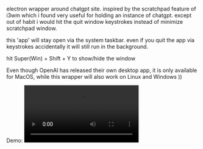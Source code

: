 electron wrapper around chatgpt site. inspired by the scratchpad feature of
i3wm which i found very useful for holding an instance of chatgpt. except out
of habit i would hit the quit window keystrokes instead of minimize scratchpad
window.

this 'app' will stay open via the system taskbar. even if you quit the app via
keystrokes accidentally it will still run in the background.

hit Super(Win) + Shift + Y to show/hide the window

Even though OpenAI has released their own desktop app, it is only available for MacOS, while this wrapper will also work on Linux and Windows ))

Demo:
<video src="https://github.com/user-attachments/assets/39809ca3-3f63-430d-ad89-5189406df280"></video>

